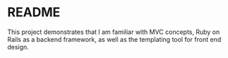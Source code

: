 # README

 This project demonstrates that I am familiar with MVC concepts, Ruby on Rails as a backend framework, as well
 as the templating tool for front end design.
